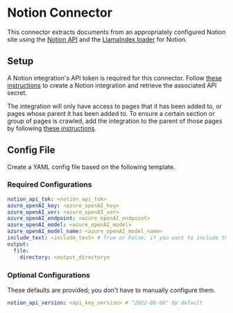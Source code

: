 # Notion Connector

This connector extracts documents from an appropriately configured Notion site using the [Notion API](https://developers.notion.com/reference/intro) and the [LlamaIndex loader](https://llamahub.ai/l/notion) for Notion.

## Setup

A Notion integration's API token is required for this connector. Follow [these instructions](https://developers.notion.com/docs/create-a-notion-integration#create-your-integration-in-notion) to create a Notion integration and retrieve the associated API secret. 

The integration will only have access to pages that it has been added to, or pages whose parent it has been added to. To ensure a certain section or group of pages is crawled, add the integration to the parent of those pages by following [these instructions](https://developers.notion.com/docs/create-a-notion-integration#give-your-integration-page-permissions).

## Config File

Create a YAML config file based on the following template.

### Required Configurations

```yaml
notion_api_tok: <notion_api_tok>
azure_openAI_key: <azure_openAI_key>
azure_openAI_ver: <azure_openAI_ver>
azure_openAI_endpoint: <azure_openAI_endpoint>
azure_openAI_model: <azure_openAI_model>
azure_openAI_model_name: <azure_openAI_model_name>
include_text: <include_text> # True or False; if you want to include the original document text in the vector database or not
output:
  file:
    directory: <output_directory> 
```

### Optional Configurations

These defaults are provided; you don't have to manually configure them.

```yaml
notion_api_version: <api_key_version> # "2022-06-08" by default
```